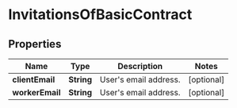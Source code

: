 

# InvitationsOfBasicContract


## Properties

| Name | Type | Description | Notes |
|------------ | ------------- | ------------- | -------------|
|**clientEmail** | **String** | User&#39;s email address. |  [optional] |
|**workerEmail** | **String** | User&#39;s email address. |  [optional] |



